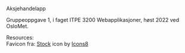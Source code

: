 Aksjehandelapp

Gruppeoppgave 1, i faget ITPE 3200 Webapplikasjoner, høst 2022 ved OsloMet.


Resources: <br>
Favicon fra: 
<a target="_blank" href="https://icons8.com/icon/j9nte6b0J11L/stock">Stock</a> icon by <a target="_blank" href="https://icons8.com">Icons8</a>